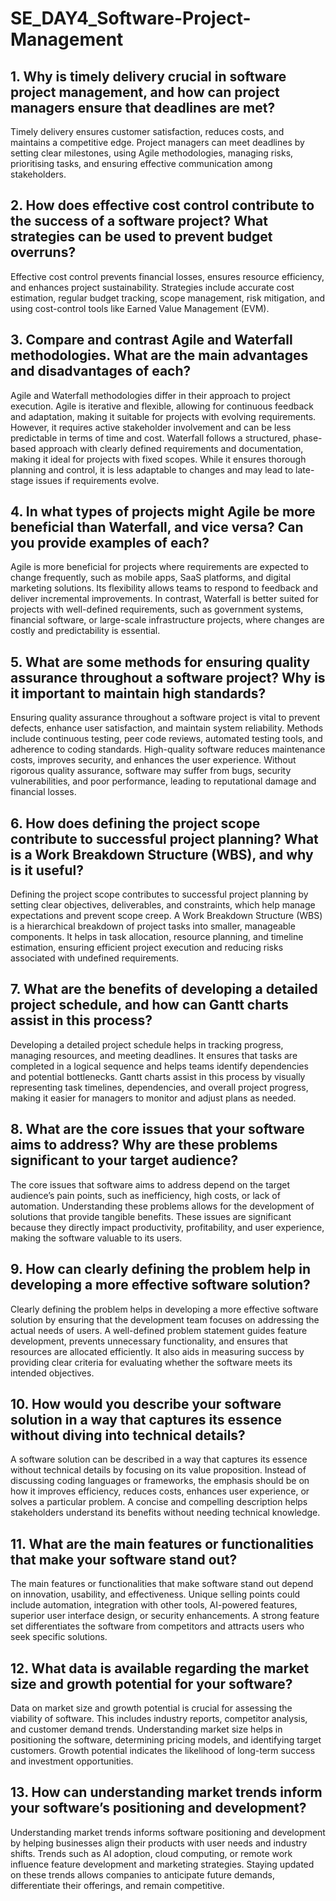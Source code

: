 # SE_DAY4_Software-Project-Management
## 1. Why is timely delivery crucial in software project management, and how can project managers ensure that deadlines are met? 
Timely delivery ensures customer satisfaction, reduces costs, and maintains a competitive edge. Project managers can meet deadlines by setting clear milestones, using Agile methodologies, managing risks, prioritising tasks, and ensuring effective communication among stakeholders.
## 2. How does effective cost control contribute to the success of a software project? What strategies can be used to prevent budget overruns?
Effective cost control prevents financial losses, ensures resource efficiency, and enhances project sustainability. Strategies include accurate cost estimation, regular budget tracking, scope management, risk mitigation, and using cost-control tools like Earned Value Management (EVM).
## 3. Compare and contrast Agile and Waterfall methodologies. What are the main advantages and disadvantages of each?
Agile and Waterfall methodologies differ in their approach to project execution. Agile is iterative and flexible, allowing for continuous feedback and adaptation, making it suitable for projects with evolving requirements. However, it requires active stakeholder involvement and can be less predictable in terms of time and cost. Waterfall follows a structured, phase-based approach with clearly defined requirements and documentation, making it ideal for projects with fixed scopes. While it ensures thorough planning and control, it is less adaptable to changes and may lead to late-stage issues if requirements evolve.
## 4. In what types of projects might Agile be more beneficial than Waterfall, and vice versa? Can you provide examples of each?
Agile is more beneficial for projects where requirements are expected to change frequently, such as mobile apps, SaaS platforms, and digital marketing solutions. Its flexibility allows teams to respond to feedback and deliver incremental improvements. In contrast, Waterfall is better suited for projects with well-defined requirements, such as government systems, financial software, or large-scale infrastructure projects, where changes are costly and predictability is essential.
## 5. What are some methods for ensuring quality assurance throughout a software project? Why is it important to maintain high standards?
Ensuring quality assurance throughout a software project is vital to prevent defects, enhance user satisfaction, and maintain system reliability. Methods include continuous testing, peer code reviews, automated testing tools, and adherence to coding standards. High-quality software reduces maintenance costs, improves security, and enhances the user experience. Without rigorous quality assurance, software may suffer from bugs, security vulnerabilities, and poor performance, leading to reputational damage and financial losses.
## 6. How does defining the project scope contribute to successful project planning? What is a Work Breakdown Structure (WBS), and why is it useful?
Defining the project scope contributes to successful project planning by setting clear objectives, deliverables, and constraints, which help manage expectations and prevent scope creep. A Work Breakdown Structure (WBS) is a hierarchical breakdown of project tasks into smaller, manageable components. It helps in task allocation, resource planning, and timeline estimation, ensuring efficient project execution and reducing risks associated with undefined requirements.
## 7. What are the benefits of developing a detailed project schedule, and how can Gantt charts assist in this process?
Developing a detailed project schedule helps in tracking progress, managing resources, and meeting deadlines. It ensures that tasks are completed in a logical sequence and helps teams identify dependencies and potential bottlenecks. Gantt charts assist in this process by visually representing task timelines, dependencies, and overall project progress, making it easier for managers to monitor and adjust plans as needed.
## 8. What are the core issues that your software aims to address? Why are these problems significant to your target audience?
The core issues that software aims to address depend on the target audience’s pain points, such as inefficiency, high costs, or lack of automation. Understanding these problems allows for the development of solutions that provide tangible benefits. These issues are significant because they directly impact productivity, profitability, and user experience, making the software valuable to its users.
## 9. How can clearly defining the problem help in developing a more effective software solution?
Clearly defining the problem helps in developing a more effective software solution by ensuring that the development team focuses on addressing the actual needs of users. A well-defined problem statement guides feature development, prevents unnecessary functionality, and ensures that resources are allocated efficiently. It also aids in measuring success by providing clear criteria for evaluating whether the software meets its intended objectives.
## 10. How would you describe your software solution in a way that captures its essence without diving into technical details?
A software solution can be described in a way that captures its essence without technical details by focusing on its value proposition. Instead of discussing coding languages or frameworks, the emphasis should be on how it improves efficiency, reduces costs, enhances user experience, or solves a particular problem. A concise and compelling description helps stakeholders understand its benefits without needing technical knowledge.
## 11. What are the main features or functionalities that make your software stand out?
The main features or functionalities that make software stand out depend on innovation, usability, and effectiveness. Unique selling points could include automation, integration with other tools, AI-powered features, superior user interface design, or security enhancements. A strong feature set differentiates the software from competitors and attracts users who seek specific solutions.
## 12. What data is available regarding the market size and growth potential for your software?
Data on market size and growth potential is crucial for assessing the viability of software. This includes industry reports, competitor analysis, and customer demand trends. Understanding market size helps in positioning the software, determining pricing models, and identifying target customers. Growth potential indicates the likelihood of long-term success and investment opportunities.
## 13. How can understanding market trends inform your software’s positioning and development?
Understanding market trends informs software positioning and development by helping businesses align their products with user needs and industry shifts. Trends such as AI adoption, cloud computing, or remote work influence feature development and marketing strategies. Staying updated on these trends allows companies to anticipate future demands, differentiate their offerings, and remain competitive.
